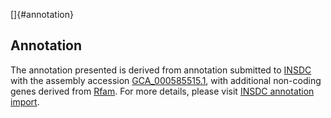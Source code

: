 []{#annotation}

Annotation
----------

The annotation presented is derived from annotation submitted to
[INSDC](http://www.insdc.org) with the assembly accession
[GCA\_000585515.1](http://www.ebi.ac.uk/ena/data/view/GCA_000585515.1),
with additional non-coding genes derived from
[Rfam](http://rfam.xfam.org/). For more details, please visit [INSDC
annotation
import](http://ensemblgenomes.org/info/data/insdc_annotation).
